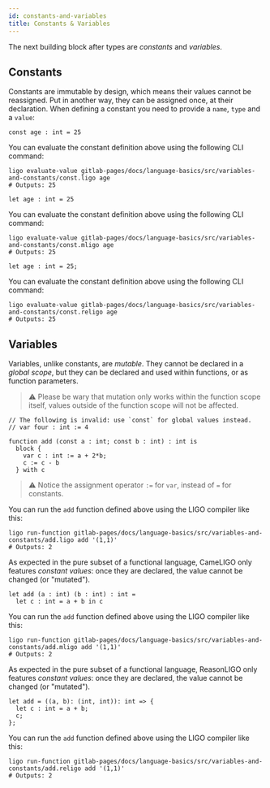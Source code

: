 ```yaml
---
id: constants-and-variables
title: Constants & Variables
---
```


The next building block after types are *constants* and *variables*.

## Constants

Constants are immutable by design, which means their values cannot be
reassigned. Put in another way, they can be assigned once, at their
declaration. When defining a constant you need to provide a `name`,
`type` and a `value`:

<!--DOCUSAURUS_CODE_TABS-->
<!--PascaLIGO-->
```pascaligo group=a
const age : int = 25
```

You can evaluate the constant definition above using the following CLI
command:
```shell
ligo evaluate-value gitlab-pages/docs/language-basics/src/variables-and-constants/const.ligo age
# Outputs: 25
```
<!--CameLIGO-->
```cameligo group=a
let age : int = 25
```

You can evaluate the constant definition above using the following CLI
command:
```shell
ligo evaluate-value gitlab-pages/docs/language-basics/src/variables-and-constants/const.mligo age
# Outputs: 25
```

<!--ReasonLIGO-->
```reasonligo group=a
let age : int = 25;
```

You can evaluate the constant definition above using the following CLI
command:
```shell
ligo evaluate-value gitlab-pages/docs/language-basics/src/variables-and-constants/const.religo age
# Outputs: 25
```

<!--END_DOCUSAURUS_CODE_TABS-->

## Variables

<!--DOCUSAURUS_CODE_TABS-->
<!--PascaLIGO-->

Variables, unlike constants, are *mutable*. They cannot be declared in
a *global scope*, but they can be declared and used within functions,
or as function parameters.

> ⚠️ Please be wary that mutation only works within the function scope
> itself, values outside of the function scope will not be affected.


```pascaligo group=b
// The following is invalid: use `const` for global values instead.
// var four : int := 4

function add (const a : int; const b : int) : int is
  block {
    var c : int := a + 2*b;
    c := c - b
  } with c
```

> ⚠️ Notice the assignment operator `:=` for `var`, instead of `=` for
> constants.

You can run the `add` function defined above using the LIGO compiler
like this:

```shell
ligo run-function gitlab-pages/docs/language-basics/src/variables-and-constants/add.ligo add '(1,1)'
# Outputs: 2
```

<!--CameLIGO-->

As expected in the pure subset of a functional language, CameLIGO only
features *constant values*: once they are declared, the value cannot
be changed (or "mutated").

```cameligo group=c
let add (a : int) (b : int) : int =
  let c : int = a + b in c
```

You can run the `add` function defined above using the LIGO compiler
like this:
```shell
ligo run-function gitlab-pages/docs/language-basics/src/variables-and-constants/add.mligo add '(1,1)'
# Outputs: 2
```
<!--ReasonLIGO-->

As expected in the pure subset of a functional language, ReasonLIGO
only features *constant values*: once they are declared, the value
cannot be changed (or "mutated").

```reasonligo group=c
let add = ((a, b): (int, int)): int => {
  let c : int = a + b;
  c;
};
```

You can run the `add` function defined above using the LIGO compiler
like this:
```shell
ligo run-function gitlab-pages/docs/language-basics/src/variables-and-constants/add.religo add '(1,1)'
# Outputs: 2
```

<!--END_DOCUSAURUS_CODE_TABS-->

